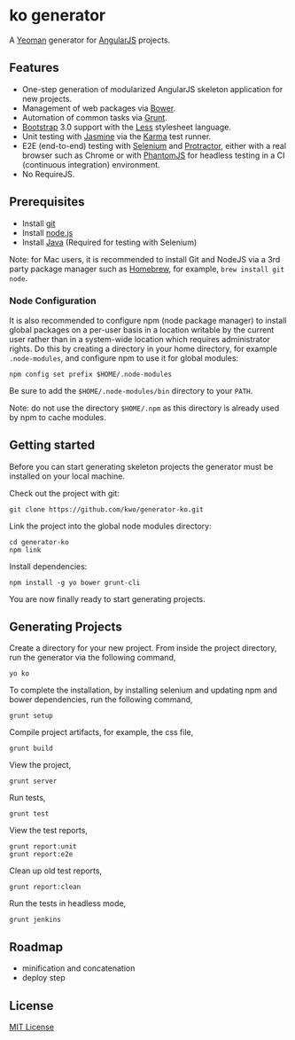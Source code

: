 # ko generator

A [Yeoman](http://yeoman.io/) generator for [AngularJS](http://angularjs.org/) projects.

## Features

  - One-step generation of modularized AngularJS skeleton application for new projects.
  - Management of web packages via [Bower](http://bower.io/).
  - Automation of common tasks via [Grunt](http://gruntjs.com/).
  - [Bootstrap](http://getbootstrap.com/) 3.0 support with the [Less](http://lesscss.org/) stylesheet language.
  - Unit testing with [Jasmine](http://pivotal.github.io/jasmine/) via the [Karma](http://karma-runner.github.io/) test runner.
  - E2E (end-to-end) testing with [Selenium](http://docs.seleniumhq.org/) and [Protractor](https://github.com/angular/protractor), either with a real browser such as Chrome or with [PhantomJS](http://phantomjs.org/) for headless testing in a CI (continuous integration) environment.
  - No RequireJS.

## Prerequisites

 - Install [git](http://help.github.com/set-up-git-redirect)
 - Install [node.js](http://nodejs.org/download/)
 - Install [Java](http://java.com/) (Required for testing with Selenium)

Note: for Mac users, it is recommended to install Git and NodeJS via a 3rd party package manager such as [Homebrew](http://brew.sh/), for example, `brew install git node`.

### Node Configuration

It is also recommended to configure npm (node package manager) to install global packages on a per-user basis in a location writable by the current user rather than in a system-wide location which requires administrator rights. Do this by creating a directory in your home directory, for example `.node-modules`, and configure npm to use it for global modules:

	npm config set prefix $HOME/.node-modules

Be sure to add the `$HOME/.node-modules/bin` directory to your `PATH`.
	
Note: do not use the directory `$HOME/.npm` as this directory is already used by npm to cache modules.


## Getting started

Before you can start generating skeleton projects the generator must be installed on your local machine.

Check out the project with git:

	git clone https://github.com/kwo/generator-ko.git
	
Link the project into the global node modules directory:

	cd generator-ko
	npm link

Install dependencies:

	npm install -g yo bower grunt-cli

You are now finally ready to start generating projects.

## Generating Projects

Create a directory for your new project. From inside the project directory, run the generator via the following command,

	yo ko
	
To complete the installation, by installing selenium and updating npm and bower dependencies, run the following command,

	grunt setup
	
Compile project artifacts, for example, the css file,

	grunt build
	
View the project,

	grunt server
	
Run tests,

	grunt test
	
View the test reports,

	grunt report:unit
	grunt report:e2e
	
Clean up old test reports,

	grunt report:clean
	
Run the tests in headless mode,

	grunt jenkins
	

## Roadmap
- minification and concatenation
- deploy step

## License
[MIT License](http://en.wikipedia.org/wiki/MIT_License)
